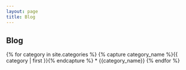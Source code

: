 ```yaml
---
layout: page
title: Blog
---
```


## Blog

{% for category in site.categories %}
    {% capture category_name %}{{ category | first }}{% endcapture %}
    * {{category_name}}
{% endfor %}

